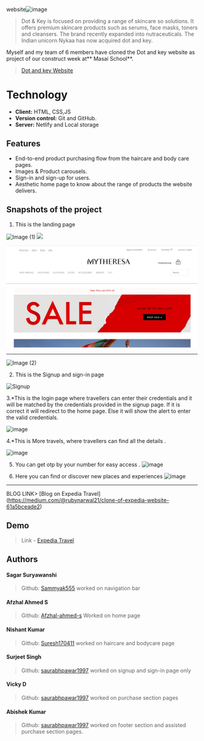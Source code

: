 

 website![image](https://m.media-amazon.com/images/S/aplus-media/sc/cd17fc5d-12b9-49e6-871f-f1f8281b17b1.__CR0,0,600,180_PT0_SX600_V1___.png)


> Dot & Key is focused on providing a range of skincare so solutions. It offers premium skincare products such as serums, face masks, toners and cleansers. The brand recently expanded into nutraceuticals. The Indian unicorn Nykaa has now acquired dot and key.


Myself and my team of 6 members have cloned the Dot and key website as project of our construct week at** Masai School**.
> 
> [Dot and key Website]()
 

  
# Technology


- **Client:** HTML, CSS,JS
- **Version control:** Git and GitHub.
- **Server:** Netlify and Local storage




  
## Features

- End-to-end product purchasing flow from the haircare and body care pages.
- Images & Product carousels.
- Sign-in and sign-up for users.
- Aesthetic home page to know about the range of products the website delivers.

## Snapshots of the project

   1. This is the landing page

![Image (1)](https://drive.google.com/file/d/1_d3lQVvSRUFD5JKq3gbHwBKy5L-h5tGm/view?usp=sharing)
![](https://github.com/Afzhal-ahmed-s/Unit-2-project--Dot-and-key-/blob/main/Unit-2-Project-repo-main-afz/croppedSnapshots/Screenshot%202022-09-20%20at%209.13.36%20PM.jpeg)

![](https://github.com/Mozakir178/Mytheresa.com-Clone/blob/main/mytherasa.jpg)
*******************************************************************************

![Image (2)](https://miro.medium.com/max/875/1*T3xZx2G1r7OJhafRFwZwlw.png)



2. This is the Signup and sign-in page
    
![Signup](https://miro.medium.com/max/875/1*EvjBBKzEHTadwNFW3htYpg.png)


   3.*This is the login page where travellers can enter their credentials and it will be matched by the credentials provided in the signup page. If it is correct it will redirect to the home page. Else it will show the alert to enter the valid credentials. 
    
![image](https://miro.medium.com/max/875/1*Id06dWN-Yy2DGxJM1HQdiw.png)



   4.*This is More travels, where travellers can find all the details .
   
![image](https://miro.medium.com/max/875/1*tkwNrZgmnNurdRXKX2nz3g.png)


   
    
   5. You can get otp by your number for easy access .
![image](https://miro.medium.com/max/875/1*-L3fwe4HXIoNEAwAqAVUKA.png)

    

  
 

   6. Here you can find or discover new places and experiences
![image](https://miro.medium.com/max/875/1*qv4iNwvA9Sue6w5AiZlo-Q.png)

***********************************************************************



BLOG LINK> [Blog on Expedia Travel] (https://medium.com/@rubynarwal21/clone-of-expedia-website-61a5bceade2)


 

  
## Demo

>Link - [Expedia Travel]()


  
## Authors

#### Sagar Suryawanshi
>Github: [Sammyak555](https://github.com/Sammyak555)
worked on navigation bar

#### Afzhal Ahmed S
> Github: [Afzhal-ahmed-s](https://github.com/Afzhal-ahmed-s)
Worked on home page

#### Nishant Kumar
>Github: [Suresh170411](https://github.com/Suresh170411)
worked on haircare and bodycare page

#### Surjeet Singh
>Github: [saurabhpawar1997](http://saurabhpawar1997/)
worked on signup and sign-in page only

#### Vicky D
>Github: [saurabhpawar1997](http://saurabhpawar1997/)
worked on purchase section pages

#### Abishek Kumar
>Github: [saurabhpawar1997](http://saurabhpawar1997/)
worked on footer section and assisted purchase section pages.


